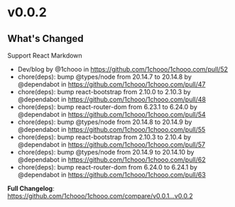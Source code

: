 # v0.0.2

## What's Changed

Support React Markdown

* Dev/blog by @1chooo in https://github.com/1chooo/1chooo.com/pull/52
* chore(deps): bump @types/node from 20.14.7 to 20.14.8 by @dependabot in https://github.com/1chooo/1chooo.com/pull/47
* chore(deps): bump react-bootstrap from 2.10.0 to 2.10.3 by @dependabot in https://github.com/1chooo/1chooo.com/pull/48
* chore(deps): bump react-router-dom from 6.23.1 to 6.24.0 by @dependabot in https://github.com/1chooo/1chooo.com/pull/54
* chore(deps): bump @types/node from 20.14.8 to 20.14.9 by @dependabot in https://github.com/1chooo/1chooo.com/pull/55
* chore(deps): bump react-bootstrap from 2.10.3 to 2.10.4 by @dependabot in https://github.com/1chooo/1chooo.com/pull/57
* chore(deps): bump @types/node from 20.14.9 to 20.14.10 by @dependabot in https://github.com/1chooo/1chooo.com/pull/62
* chore(deps): bump react-router-dom from 6.24.0 to 6.24.1 by @dependabot in https://github.com/1chooo/1chooo.com/pull/63


**Full Changelog**: https://github.com/1chooo/1chooo.com/compare/v0.0.1...v0.0.2